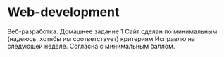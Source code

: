 # Web-development
Веб-разработка. Домашнее задание 1
Сайт сделан по минимальным (надеюсь, хотябы им соответствует) критериям
Исправлю на следующей неделе. Согласна с минимальным баллом.
